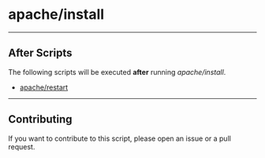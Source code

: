# apache/install

----

## After Scripts

The following scripts will be executed **after** running *apache/install*.

- [apache/restart](http://github.com/bigband-repertoire/apache/restart)

----

## Contributing

If you want to contribute to this script, please open an issue or a pull request.
